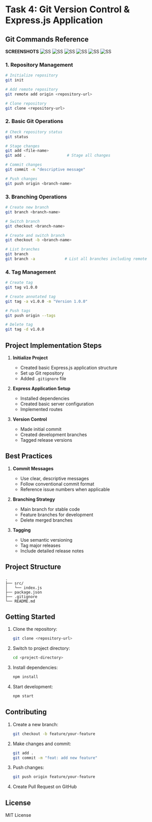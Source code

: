 # Task 4: Git Version Control & Express.js Application

## Git Commands Reference


**SCREENSHOTS**
   ![SS](images/Screenshot%20from%202025-04-11%2012-15-55.png)
   ![SS](images/Screenshot%20from%202025-04-11%2012-16-22.png)
   ![SS](images/Screenshot%20from%202025-04-11%2012-21-09.png)
   ![SS](images/Screenshot%20from%202025-04-11%2012-26-40.png)
   ![SS](images/Screenshot%20from%202025-04-11%2012-27-37.png)
   ![SS](images/Screenshot%20from%202025-04-11%2012-28-23.png)

### 1. Repository Management
```bash
# Initialize repository
git init

# Add remote repository
git remote add origin <repository-url>

# Clone repository
git clone <repository-url>
```

### 2. Basic Git Operations
```bash
# Check repository status
git status

# Stage changes
git add <file-name>
git add .                  # Stage all changes

# Commit changes
git commit -m "descriptive message"

# Push changes
git push origin <branch-name>
```

### 3. Branching Operations
```bash
# Create new branch
git branch <branch-name>

# Switch branch
git checkout <branch-name>

# Create and switch branch
git checkout -b <branch-name>

# List branches
git branch
git branch -a             # List all branches including remote
```

### 4. Tag Management
```bash
# Create tag
git tag v1.0.0

# Create annotated tag
git tag -a v1.0.0 -m "Version 1.0.0"

# Push tags
git push origin --tags

# Delete tag
git tag -d v1.0.0
```

## Project Implementation Steps

1. **Initialize Project**
   - Created basic Express.js application structure
   - Set up Git repository
   - Added `.gitignore` file

2. **Express Application Setup**
   - Installed dependencies
   - Created basic server configuration
   - Implemented routes

3. **Version Control**
   - Made initial commit
   - Created development branches
   - Tagged release versions

## Best Practices

1. **Commit Messages**
   - Use clear, descriptive messages
   - Follow conventional commit format
   - Reference issue numbers when applicable

2. **Branching Strategy**
   - Main branch for stable code
   - Feature branches for development
   - Delete merged branches

3. **Tagging**
   - Use semantic versioning
   - Tag major releases
   - Include detailed release notes

## Project Structure
```
.
├── src/
│   └── index.js
├── package.json
├── .gitignore
└── README.md
```

## Getting Started

1. Clone the repository:
   ```bash
   git clone <repository-url>
   ```

2. Switch to project directory:
   ```bash
   cd <project-directory>
   ```

3. Install dependencies:
   ```bash
   npm install
   ```

4. Start development:
   ```bash
   npm start
   ```

## Contributing

1. Create a new branch:
   ```bash
   git checkout -b feature/your-feature
   ```

2. Make changes and commit:
   ```bash
   git add .
   git commit -m "feat: add new feature"
   ```

3. Push changes:
   ```bash
   git push origin feature/your-feature
   ```

4. Create Pull Request on GitHub

## License

MIT License